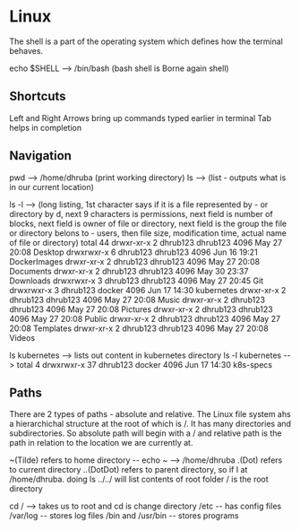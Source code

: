 # Linux

The shell is a part of the operating system which defines how the terminal behaves.

  echo $SHELL --> /bin/bash (bash shell is Borne again shell)

## Shortcuts
Left and Right Arrows bring up commands typed earlier in terminal
Tab helps in completion

## Navigation

  pwd --> /home/dhruba (print working directory)
  ls --> (list - outputs what is in our current location)

  ls -l --> (long listing, 1st character says if it is a file represented by - or directory by d, next 9 characters is permissions, next field is number of blocks,
  next field is owner of file or directory, next field is the group the file or directory belons to - users, then file size, modification time, actual name of file 
  or directory)
  total 44
  drwxr-xr-x 2 dhrub123 dhrub123 4096 May 27 20:08 Desktop
  drwxrwxr-x 6 dhrub123 dhrub123 4096 Jun 16 19:21 DockerImages
  drwxr-xr-x 2 dhrub123 dhrub123 4096 May 27 20:08 Documents
  drwxr-xr-x 2 dhrub123 dhrub123 4096 May 30 23:37 Downloads
  drwxrwxr-x 3 dhrub123 dhrub123 4096 May 27 20:45 Git
  drwxrwxr-x 3 dhrub123 docker   4096 Jun 17 14:30 kubernetes
  drwxr-xr-x 2 dhrub123 dhrub123 4096 May 27 20:08 Music
  drwxr-xr-x 2 dhrub123 dhrub123 4096 May 27 20:08 Pictures
  drwxr-xr-x 2 dhrub123 dhrub123 4096 May 27 20:08 Public
  drwxr-xr-x 2 dhrub123 dhrub123 4096 May 27 20:08 Templates
  drwxr-xr-x 2 dhrub123 dhrub123 4096 May 27 20:08 Videos

  ls kubernetes --> lists out content in kubernetes directory
  ls -l kubernetes --> 
  total 4
  drwxrwxr-x 37 dhrub123 docker 4096 Jun 17 14:30 k8s-specs

## Paths

There are 2 types of paths - absolute and relative.
The Linux file system ahs a hierarchichal structure at the root of which is /. It has many directories and subdirectories.
So absolute path will begin with a / and relative path is the path in relation to the location we are currently at.

  ~(Tilde) refers to home directory -- echo ~ --> /home/dhruba
  .(Dot) refers to current directory
  ..(DotDot) refers to parent directory, so if I at /home/dhruba. doing ls ../../ will list contents of root folder
  / is the root directory

  cd / --> takes us to root and cd is change directory
  /etc -- has config files
  /var/log -- stores log files
  /bin and /usr/bin -- stores programs



